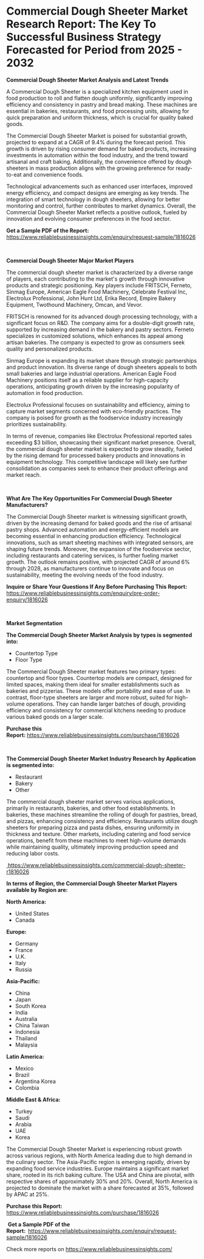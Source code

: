 <p><h1>Commercial Dough Sheeter Market Research Report: The Key To Successful Business Strategy Forecasted for Period from 2025 - 2032</h1></p><p><strong>Commercial Dough Sheeter Market Analysis and Latest Trends</strong></p>
<p><p>A Commercial Dough Sheeter is a specialized kitchen equipment used in food production to roll and flatten dough uniformly, significantly improving efficiency and consistency in pastry and bread making. These machines are essential in bakeries, restaurants, and food processing units, allowing for quick preparation and uniform thickness, which is crucial for quality baked goods.</p><p>The Commercial Dough Sheeter Market is poised for substantial growth, projected to expand at a CAGR of 9.4% during the forecast period. This growth is driven by rising consumer demand for baked products, increasing investments in automation within the food industry, and the trend toward artisanal and craft baking. Additionally, the convenience offered by dough sheeters in mass production aligns with the growing preference for ready-to-eat and convenience foods. </p><p>Technological advancements such as enhanced user interfaces, improved energy efficiency, and compact designs are emerging as key trends. The integration of smart technology in dough sheeters, allowing for better monitoring and control, further contributes to market dynamics. Overall, the Commercial Dough Sheeter Market reflects a positive outlook, fueled by innovation and evolving consumer preferences in the food sector.</p></p>
<p><strong>Get a Sample PDF of the Report:&nbsp;</strong> <a href="https://www.reliablebusinessinsights.com/enquiry/request-sample/1816026?utm_campaign=2220&utm_medium=2&utm_source=Github&utm_content=ia&utm_term=19022025&utm_id=commercial-dough-sheeter">https://www.reliablebusinessinsights.com/enquiry/request-sample/1816026</a></p>
<p>&nbsp;</p>
<p><strong>Commercial Dough Sheeter Major Market Players</strong></p>
<p><p>The commercial dough sheeter market is characterized by a diverse range of players, each contributing to the market's growth through innovative products and strategic positioning. Key players include FRITSCH, Ferneto, Sinmag Europe, American Eagle Food Machinery, Celebrate Festival Inc, Electrolux Professional, John Hunt Ltd, Erika Record, Empire Bakery Equipment, Twothound Machinery, Omcan, and Vevor.</p><p>FRITSCH is renowned for its advanced dough processing technology, with a significant focus on R&D. The company aims for a double-digit growth rate, supported by increasing demand in the bakery and pastry sectors. Ferneto specializes in customized solutions, which enhances its appeal among artisan bakeries. The company is expected to grow as consumers seek quality and personalized products.</p><p>Sinmag Europe is expanding its market share through strategic partnerships and product innovation. Its diverse range of dough sheeters appeals to both small bakeries and large industrial operations. American Eagle Food Machinery positions itself as a reliable supplier for high-capacity operations, anticipating growth driven by the increasing popularity of automation in food production.</p><p>Electrolux Professional focuses on sustainability and efficiency, aiming to capture market segments concerned with eco-friendly practices. The company is poised for growth as the foodservice industry increasingly prioritizes sustainability.</p><p>In terms of revenue, companies like Electrolux Professional reported sales exceeding $3 billion, showcasing their significant market presence. Overall, the commercial dough sheeter market is expected to grow steadily, fueled by the rising demand for processed bakery products and innovations in equipment technology. This competitive landscape will likely see further consolidation as companies seek to enhance their product offerings and market reach.</p></p>
<p>&nbsp;</p>
<p><strong>What Are The Key Opportunities For Commercial Dough Sheeter Manufacturers?</strong></p>
<p><p>The Commercial Dough Sheeter market is witnessing significant growth, driven by the increasing demand for baked goods and the rise of artisanal pastry shops. Advanced automation and energy-efficient models are becoming essential in enhancing production efficiency. Technological innovations, such as smart sheeting machines with integrated sensors, are shaping future trends. Moreover, the expansion of the foodservice sector, including restaurants and catering services, is further fueling market growth. The outlook remains positive, with projected CAGR of around 6% through 2028, as manufacturers continue to innovate and focus on sustainability, meeting the evolving needs of the food industry.</p></p>
<p><strong>Inquire or Share Your Questions If Any Before Purchasing This Report:</strong> <a href="https://www.reliablebusinessinsights.com/enquiry/pre-order-enquiry/1816026?utm_campaign=2220&utm_medium=2&utm_source=Github&utm_content=ia&utm_term=19022025&utm_id=commercial-dough-sheeter">https://www.reliablebusinessinsights.com/enquiry/pre-order-enquiry/1816026</a></p>
<p>&nbsp;</p>
<p><strong>Market Segmentation</strong></p>
<p><strong>The Commercial Dough Sheeter Market Analysis by types is segmented into:</strong></p>
<p><ul><li>Countertop Type</li><li>Floor Type</li></ul></p>
<p><p>The Commercial Dough Sheeter market features two primary types: countertop and floor types. Countertop models are compact, designed for limited spaces, making them ideal for smaller establishments such as bakeries and pizzerias. These models offer portability and ease of use. In contrast, floor-type sheeters are larger and more robust, suited for high-volume operations. They can handle larger batches of dough, providing efficiency and consistency for commercial kitchens needing to produce various baked goods on a larger scale.</p></p>
<p><strong>Purchase this Report:&nbsp;</strong><a href="https://www.reliablebusinessinsights.com/purchase/1816026?utm_campaign=2220&utm_medium=2&utm_source=Github&utm_content=ia&utm_term=19022025&utm_id=commercial-dough-sheeter">https://www.reliablebusinessinsights.com/purchase/1816026</a></p>
<p>&nbsp;</p>
<p><strong>The Commercial Dough Sheeter Market Industry Research by Application is segmented into:</strong></p>
<p><ul><li>Restaurant</li><li>Bakery</li><li>Other</li></ul></p>
<p><p>The commercial dough sheeter market serves various applications, primarily in restaurants, bakeries, and other food establishments. In bakeries, these machines streamline the rolling of dough for pastries, bread, and pizzas, enhancing consistency and efficiency. Restaurants utilize dough sheeters for preparing pizza and pasta dishes, ensuring uniformity in thickness and texture. Other markets, including catering and food service operations, benefit from these machines to meet high-volume demands while maintaining quality, ultimately improving production speed and reducing labor costs.</p></p>
<p><a href="https://www.reliablebusinessinsights.com/commercial-dough-sheeter-r1816026?utm_campaign=2220&utm_medium=2&utm_source=Github&utm_content=ia&utm_term=19022025&utm_id=commercial-dough-sheeter">&nbsp;https://www.reliablebusinessinsights.com/commercial-dough-sheeter-r1816026</a></p>
<p><strong>In terms of Region, the Commercial Dough Sheeter Market Players available by Region are:</strong></p>
<p>
    <p> <strong> North America: </strong>
        <ul>
            <li>United States</li>
            <li>Canada</li>
        </ul>
        </p> 
    <p> <strong> Europe: </strong>
        <ul>
            <li>Germany</li>
            <li>France</li>
            <li>U.K.</li>
            <li>Italy</li>
            <li>Russia</li>
        </ul>
        </p> 
    <p> <strong> Asia-Pacific: </strong>
        <ul>
            <li>China</li>
            <li>Japan</li>
            <li>South Korea</li>
            <li>India</li>
            <li>Australia</li>
            <li>China Taiwan</li>
            <li>Indonesia</li>
            <li>Thailand</li>
            <li>Malaysia</li>
        </ul>
        </p> 
    <p> <strong> Latin America: </strong>
        <ul>
            <li>Mexico</li>
            <li>Brazil</li>
            <li>Argentina Korea</li>
            <li>Colombia</li>
        </ul>
        </p> 
    <p> <strong> Middle East & Africa: </strong>
        <ul>
            <li>Turkey</li>
            <li>Saudi</li>
            <li>Arabia</li>
            <li>UAE</li>
            <li>Korea</li>
        </ul>
    </p>
    </p>
<p><p>The Commercial Dough Sheeter Market is experiencing robust growth across various regions, with North America leading due to high demand in the culinary sector. The Asia-Pacific region is emerging rapidly, driven by expanding food service industries. Europe maintains a significant market share, rooted in its rich baking culture. The USA and China are pivotal, with respective shares of approximately 30% and 20%. Overall, North America is projected to dominate the market with a share forecasted at 35%, followed by APAC at 25%.</p></p>
<p><strong>Purchase this Report: </strong><a href="https://www.reliablebusinessinsights.com/purchase/1816026?utm_campaign=2220&utm_medium=2&utm_source=Github&utm_content=ia&utm_term=19022025&utm_id=commercial-dough-sheeter">https://www.reliablebusinessinsights.com/purchase/1816026</a></p>
<p>&nbsp;<strong>Get a Sample PDF of the Report:&nbsp;&nbsp;</strong><a href="https://www.reliablebusinessinsights.com/enquiry/request-sample/1816026?utm_campaign=2220&utm_medium=2&utm_source=Github&utm_content=ia&utm_term=19022025&utm_id=commercial-dough-sheeter">https://www.reliablebusinessinsights.com/enquiry/request-sample/1816026</a></p>
<p><strong></strong></p>
<p>Check more reports on <a href="https://www.reliablebusinessinsights.com/?utm_campaign=2220&utm_medium=2&utm_source=Github&utm_content=ia&utm_term=19022025&utm_id=commercial-dough-sheeter">https://www.reliablebusinessinsights.com/</a></p>